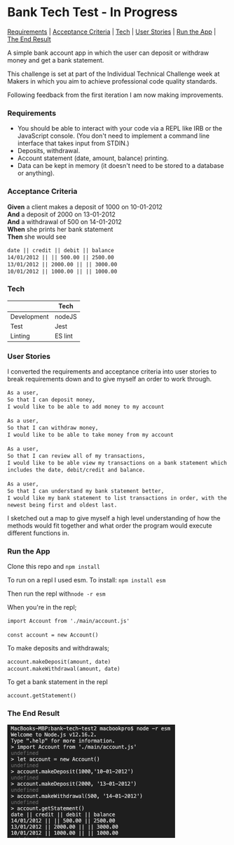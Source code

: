 # Bank Tech Test - In Progress

[Requirements](#requirements)
| [Acceptance Criteria](#acceptance-criteria)
| [Tech](#tech)
| [User Stories](#user-stories)
| [Run the App](#run-the-app)
| [The End Result](#the-end-result)

A simple bank account app in which the user can deposit or withdraw money and get a bank statement.

This challenge is set at part of the Individual Technical Challenge week at Makers in which you aim to achieve professional code quality standards.

Following feedback from the first iteration I am now making improvements.

### Requirements

* You should be able to interact with your code via a REPL like IRB or the JavaScript console.  (You don't need to implement a command line interface that takes input from STDIN.)
* Deposits, withdrawal.
* Account statement (date, amount, balance) printing.
* Data can be kept in memory (it doesn't need to be stored to a database or anything).

### Acceptance Criteria

**Given** a client makes a deposit of 1000 on 10-01-2012  
**And** a deposit of 2000 on 13-01-2012  
**And** a withdrawal of 500 on 14-01-2012  
**When** she prints her bank statement  
**Then** she would see

```
date || credit || debit || balance
14/01/2012 || || 500.00 || 2500.00
13/01/2012 || 2000.00 || || 3000.00
10/01/2012 || 1000.00 || || 1000.00
```

### Tech
|   |Tech|
|---|---|
|Development | nodeJS |
|Test | Jest |
|Linting | ES lint |

### User Stories

I converted the requirements and acceptance criteria into user stories to break requirements down and to give myself an order to work through.

```
As a user,
So that I can deposit money,
I would like to be able to add money to my account

As a user,
So that I can withdraw money,
I would like to be able to take money from my account

As a user,
So that I can review all of my transactions,
I would like to be able view my transactions on a bank statement which includes the date, debit/credit and balance.

As a user,
So that I can understand my bank statement better,
I would like my bank statement to list transactions in order, with the newest being first and oldest last.
```

I sketched out a map to give myself a high level understanding of how the methods would fit together and what order the program would execute different functions in.

### Run the App

Clone this repo and `npm install`

To run on a repl I used esm.
To install:  `npm install esm`

Then run the repl with`node -r esm`

When you're in the repl;

```
import Account from './main/account.js'

const account = new Account()
```
To make deposits and withdrawals;
```
account.makeDeposit(amount, date)
account.makeWithdrawal(amount, date)
```
To get a bank statement in the repl
```
account.getStatement()
```
### The End Result

![alt text](https://github.com/AlexLewis10/bank-tech-test2/blob/master/image/account-screenshot.png)
